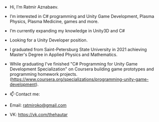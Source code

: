 - Hi, I’m Ratmir Aznabaev.
- I’m interested in C# programming and Unity Game Development, Plasma Physics, Plasma Medicine, games and more.
- I’m currently expanding my knowledge in Unity3D and C#
- Looking for a Unity Developer position.

- I graduated from Saint-Petersburg State University in 2021 achieving Master's Degree in Applied Physics and Mathematics. 
- While graduating I've finished "C# Programming for Unity Game Development Specialization" on Coursera building game prototypes and programming homework projects. (https://www.coursera.org/specializations/programming-unity-game-development).

- 📫 Contact me:
- Email: ratmiroko@gmail.com
- VK: https://vk.com/thehautar

<!---
Hautar/Hautar is a ✨ special ✨ repository because its `README.md` (this file) appears on your GitHub profile.
You can click the Preview link to take a look at your changes.
--->
